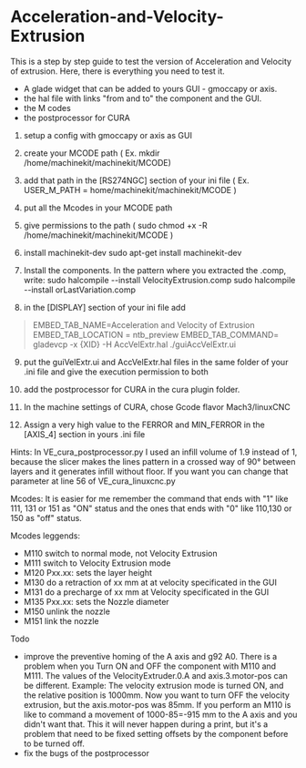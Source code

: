 # Acceleration-and-Velocity-Extrusion

This is a step by step guide  to test the version of Acceleration and Velocity of extrusion. 
Here, there is everything you need to test it.

- A glade widget that can be added to yours GUI - gmoccapy or axis. 
- the hal file with links "from and to" the component and the GUI.
- the M codes 
- the postprocessor for CURA

1. setup a config with gmoccapy or axis as GUI
2. create your MCODE path ( Ex. mkdir /home/machinekit/machinekit/MCODE)
3. add that path in the [RS274NGC] section of your ini file ( Ex. USER_M_PATH = home/machinekit/machinekit/MCODE ) 
4. put all the Mcodes in your MCODE path 
5. give permissions to the path ( sudo chmod +x -R /home/machinekit/machinekit/MCODE )
6. install machinekit-dev 
   sudo apt-get install machinekit-dev
7. Install the components. In the pattern where you extracted the .comp, write:
sudo halcompile --install VelocityExtrusion.comp
sudo halcompile --install orLastVariation.comp

8. in the [DISPLAY] section of your ini file
add
>EMBED_TAB_NAME=Acceleration and Velocity of Extrusion
>EMBED_TAB_LOCATION = ntb_preview
>EMBED_TAB_COMMAND= gladevcp -x {XID} -H AccVelExtr.hal ./guiAccVelExtr.ui
9. put the guiVelExtr.ui and AccVelExtr.hal files in the same folder of your .ini file and give the execution permission to both 
10. add the postprocessor for CURA in the cura plugin folder.

11. In the machine settings of CURA, chose Gcode flavor Mach3/linuxCNC 
12. Assign a very high value to the FERROR and MIN_FERROR in the [AXIS_4] section in yours .ini file

Hints:
In VE_cura_postprocessor.py I used an infill volume of 1.9 instead of 1, because the slicer makes the lines pattern in a crossed way of 90° between layers and it generates infill without floor. If you want you can change that parameter at line 56 of VE_cura_linuxcnc.py

Mcodes: 
It is easier for me remember the command that ends with "1" like 111, 131 or 151 as "ON" status and the ones that ends with "0" like 110,130 or 150 as "off" status.

Mcodes leggends: 
- M110 switch to normal mode, not Velocity Extrusion
- M111 switch to Velocity Extrusion mode
- M120 Pxx.xx: sets the layer height
- M130 do a retraction of xx mm at at velocity specificated in the GUI
- M131 do a precharge of xx mm at Velocity specificated in the GUI
- M135 Pxx.xx: sets the Nozzle diameter
- M150 unlink the nozzle
- M151 link the nozzle

Todo
- improve the preventive homing of the A axis and g92 A0. There is a problem when you Turn ON and OFF the component with M110 and M111. The values of the VelocityExtruder.0.A and axis.3.motor-pos can be different. 
Example: The velocity extrusion mode is turned ON, and the relative position is 1000mm. Now you want to turn OFF the velocity extrusion, but the axis.motor-pos was 85mm. If you perform an M110 is like to command a movement of 1000-85=-915 mm to the A axis and you didn't want that. This it will never happen during a print, but it's a problem that need to be fixed setting offsets by the component before to be turned off.
- fix the bugs of the postprocessor

